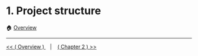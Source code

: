 # 1. Project structure 

:house: [Overview](../../README.md)




---

[ << ( Overview ) ](../../README.md)  &nbsp;&nbsp; |  &nbsp;&nbsp;  [ ( Chapter 2 ) >>](../chapters/chapter_2.md)  
 
 